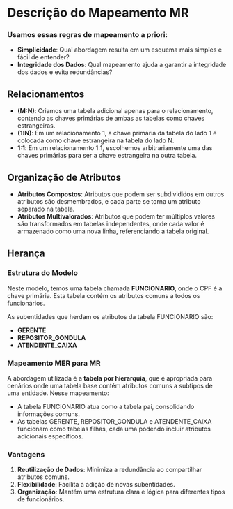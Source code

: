 # Descrição do Mapeamento MR

### Usamos essas regras de mapeamento a priori:

- **Simplicidade**: Qual abordagem resulta em um esquema mais simples e fácil de entender?
- **Integridade dos Dados**: Qual mapeamento ajuda a garantir a integridade dos dados e evita redundâncias?

## Relacionamentos

- **(M:N)**: Criamos uma tabela adicional apenas para o relacionamento, contendo as chaves primárias de ambas as tabelas como chaves estrangeiras.
- **(1:N)**: Em um relacionamento 1, a chave primária da tabela do lado 1 é colocada como chave estrangeira na tabela do lado N.
- **1:1**: Em um relacionamento 1:1, escolhemos arbitrariamente uma das chaves primárias para ser a chave estrangeira na outra tabela.

## Organização de Atributos

- **Atributos Compostos**: Atributos que podem ser subdivididos em outros atributos são desmembrados, e cada parte se torna um atributo separado na tabela.
- **Atributos Multivalorados**: Atributos que podem ter múltiplos valores são transformados em tabelas independentes, onde cada valor é armazenado como uma nova linha, referenciando a tabela original.

## Herança

### Estrutura do Modelo

Neste modelo, temos uma tabela chamada **FUNCIONARIO**, onde o CPF é a chave primária. Esta tabela contém os atributos comuns a todos os funcionários.

As subentidades que herdam os atributos da tabela FUNCIONARIO são:

- **GERENTE**
- **REPOSITOR_GONDULA**
- **ATENDENTE_CAIXA**

### Mapeamento MER para MR

A abordagem utilizada é a **tabela por hierarquia**, que é apropriada para cenários onde uma tabela base contém atributos comuns a subtipos de uma entidade. Nesse mapeamento:

- A tabela FUNCIONARIO atua como a tabela pai, consolidando informações comuns.
- As tabelas GERENTE, REPOSITOR_GONDULA e ATENDENTE_CAIXA funcionam como tabelas filhas, cada uma podendo incluir atributos adicionais específicos.

### Vantagens

1. **Reutilização de Dados**: Minimiza a redundância ao compartilhar atributos comuns.
2. **Flexibilidade**: Facilita a adição de novas subentidades.
3. **Organização**: Mantém uma estrutura clara e lógica para diferentes tipos de funcionários.